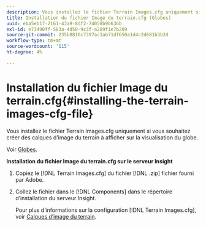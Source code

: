 ```yaml
---
description: Vous installez le fichier Terrain Images.cfg uniquement si vous souhaitez créer des calques d’image du terrain à afficher sur la visualisation du globe.
title: Installation du fichier Image du terrain.cfg (Globes)
uuid: eba5eb17-2161-43a9-8df2-74058b9b636b
exl-id: e73490ff-583a-4d50-9c3f-a289f1e7b209
source-git-commit: 235b8816c7397ac1ab71df650a1d4c2d681b3b2d
workflow-type: tm+mt
source-wordcount: '115'
ht-degree: 4%

---
```


# Installation du fichier Image du terrain.cfg{#installing-the-terrain-images-cfg-file}

Vous installez le fichier Terrain Images.cfg uniquement si vous souhaitez créer des calques d’image du terrain à afficher sur la visualisation du globe.

Voir [Globes](https://experienceleague.adobe.com/docs/data-workbench/using/client/analysis-visualizations/globes/c-globes.html).

**Installation du fichier Image du terrain.cfg sur le serveur Insight**

1. Copiez le [!DNL Terrain Images.cfg] du fichier [!DNL .zip] fichier fourni par Adobe.
1. Collez le fichier dans le [!DNL Components] dans le répertoire d’installation du serveur Insight.

   Pour plus d’informations sur la configuration [!DNL Terrain Images.cfg], voir [Calques d’image du terrain](https://experienceleague.adobe.com/docs/data-workbench/using/geography/imagery-layers/terrain-image-layers/c-trn-img-lyrs.html).
